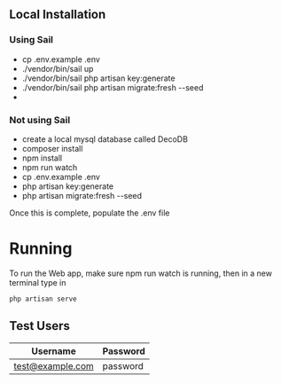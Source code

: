 ## Local Installation

### Using Sail
- cp .env.example .env
- ./vendor/bin/sail up
- ./vendor/bin/sail php artisan key:generate
- ./vendor/bin/sail php artisan migrate:fresh --seed
- 
### Not using Sail

-   create a local mysql database called DecoDB
-   composer install
-   npm install
-   npm run watch
-   cp .env.example .env
-   php artisan key:generate
-   php artisan migrate:fresh --seed

Once this is complete, populate the .env file

# Running
To run the Web app, make sure npm run watch is running, then in a new terminal type in
```
php artisan serve
```

## Test Users
|  Username             |  Password  |
| --------------------- | -----------|
| test@example.com      | password   |



